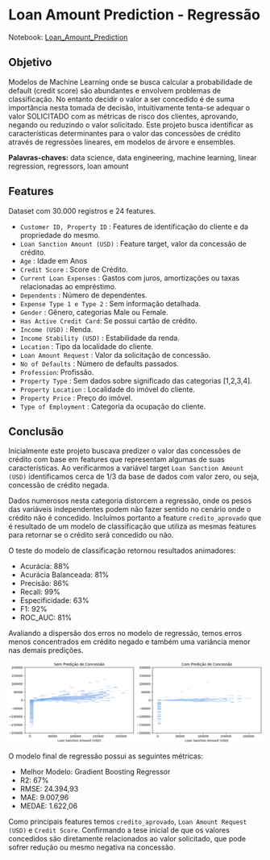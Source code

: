 # Loan Amount Prediction - Regressão

Notebook: [Loan_Amount_Prediction](https://github.com/fayoshida/data-science/blob/a6e23c5c4016fa6bff6a1949329be6eeb6235b28/Loan_Amount_Predicton/Loan_Amount_Prediction.ipynb)

## Objetivo
Modelos de Machine Learning onde se busca calcular a probabilidade de default (credit score) são abundantes e envolvem problemas de classificação. No entanto decidir o valor a ser concedido é de suma importância nesta tomada de decisão, intuitivamente tenta-se adequar o valor SOLICITADO com as métricas de risco dos clientes, aprovando, negando ou reduzindo o valor solicitado. Este projeto busca identificar as características determinantes para o valor das concessões de crédito através de regressões lineares, em modelos de árvore e ensembles.

**Palavras-chaves:** data science, data engineering, machine learning, linear regression, regressors, loan amount

## Features

 Dataset com 30.000 registros e 24 features.

- `Customer ID, Property ID` : Features de identificação do cliente e da propriedade do mesmo.
- `Loan Sanction Amount (USD)` : Feature target, valor da concessão de crédito.
- `Age` : Idade em Anos
- `Credit Score` : Score de Crédito.
- `Current Loan Expenses` : Gastos com juros, amortizações ou taxas relacionadas ao empréstimo.
- `Dependents` : Número de dependentes.
- `Expense Type 1 e Type 2` : Sem informação detalhada.
- `Gender` : Gênero, categorias Male ou Female.
- `Has Active Credit Card`: Se possui cartão de crédito.
- `Income (USD)` : Renda.
- `Income Stability (USD)` : Estabilidade da renda.
- `Location` : Tipo da localidade do cliente.
- `Loan Amount Request` : Valor da solicitação de concessão.
- `No of Defaults` : Número de defaults passados.
- `Profession`: Profissão.
- `Property Type` : Sem dados sobre significado das categorias [1,2,3,4].
- `Property Location` : Localidade do imóvel do cliente.
- `Property Price` : Preço do imóvel.
- `Type of Employment` : Categoria da ocupação do cliente.

## Conclusão

Inicialmente este projeto buscava predizer o valor das concessões de crédito com base em features que representam algumas de suas características. Ao verificarmos a variável target `Loan Sanction Amount (USD)` identificamos cerca de 1/3 da base de dados com valor zero, ou seja, concessão de crédito negada. <br>

Dados numerosos nesta categoria distorcem a regressão, onde os pesos das variáveis independentes podem não fazer sentido no cenário onde o crédito não é concedido. Incluímos portanto a feature `credito_aprovado` que é resultado de um modelo de classificação que utiliza as mesmas features para retornar se o crédito será concedido ou não. <br>

O teste do modelo de classificação retornou resultados animadores: <br>

- Acurácia: 88%
- Acurácia Balanceada: 81%
- Precisão: 86%
- Recall: 99%
- Especificidade: 63%
- F1: 92%
- ROC_AUC: 81%

Avaliando a dispersão dos erros no modelo de regressão, temos erros menos concentrados em crédito negado e também uma variância menor nas demais predições.<br>

![errors](https://github.com/fayoshida/data-science/blob/47d315eba0585842e7bcd806914e7fb5807d5feb/Loan_Amount_Predicton/residual_errors.PNG)

O modelo final de regressão possui as seguintes métricas:

 - Melhor Modelo: Gradient Boosting Regressor
 - R2: 67%
 - RMSE: 24.394,93
 - MAE: 9.007,96
 - MEDAE: 1.622,06

Como principais features temos `credito_aprovado`, `Loan Amount Request (USD)` e `Credit Score`. Confirmando a tese inicial de que os valores concedidos são diretamente relacionados ao valor solicitado, que pode sofrer redução ou mesmo negativa na concessão.


